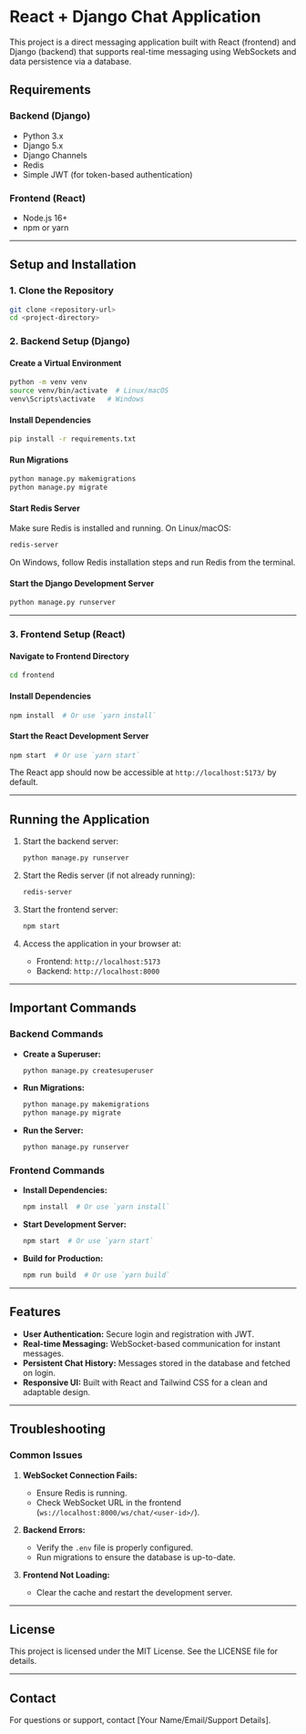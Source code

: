# React + Django Chat Application

This project is a direct messaging application built with React (frontend) and Django (backend) that supports real-time messaging using WebSockets and data persistence via a database.

## Requirements

### Backend (Django)
- Python 3.x
- Django 5.x
- Django Channels
- Redis
- Simple JWT (for token-based authentication)

### Frontend (React)
- Node.js 16+
- npm or yarn

---

## Setup and Installation

### 1. Clone the Repository
```bash
git clone <repository-url>
cd <project-directory>
```

### 2. Backend Setup (Django)

#### Create a Virtual Environment
```bash
python -m venv venv
source venv/bin/activate  # Linux/macOS
venv\Scripts\activate   # Windows
```

#### Install Dependencies
```bash
pip install -r requirements.txt
```

#### Run Migrations
```bash
python manage.py makemigrations
python manage.py migrate
```

#### Start Redis Server
Make sure Redis is installed and running. On Linux/macOS:
```bash
redis-server
```
On Windows, follow Redis installation steps and run Redis from the terminal.

#### Start the Django Development Server
```bash
python manage.py runserver
```

---

### 3. Frontend Setup (React)

#### Navigate to Frontend Directory
```bash
cd frontend
```

#### Install Dependencies
```bash
npm install  # Or use `yarn install`
```

#### Start the React Development Server
```bash
npm start  # Or use `yarn start`
```

The React app should now be accessible at `http://localhost:5173/` by default.

---

## Running the Application

1. Start the backend server:
   ```bash
   python manage.py runserver
   ```

2. Start the Redis server (if not already running):
   ```bash
   redis-server
   ```

3. Start the frontend server:
   ```bash
   npm start
   ```

4. Access the application in your browser at:
   - Frontend: `http://localhost:5173`
   - Backend: `http://localhost:8000`

---

## Important Commands

### Backend Commands

- **Create a Superuser:**
  ```bash
  python manage.py createsuperuser
  ```

- **Run Migrations:**
  ```bash
  python manage.py makemigrations
  python manage.py migrate
  ```

- **Run the Server:**
  ```bash
  python manage.py runserver
  ```

### Frontend Commands

- **Install Dependencies:**
  ```bash
  npm install  # Or use `yarn install`
  ```

- **Start Development Server:**
  ```bash
  npm start  # Or use `yarn start`
  ```

- **Build for Production:**
  ```bash
  npm run build  # Or use `yarn build`
  ```

---

## Features

- **User Authentication:** Secure login and registration with JWT.
- **Real-time Messaging:** WebSocket-based communication for instant messages.
- **Persistent Chat History:** Messages stored in the database and fetched on login.
- **Responsive UI:** Built with React and Tailwind CSS for a clean and adaptable design.

---

## Troubleshooting

### Common Issues

1. **WebSocket Connection Fails:**
   - Ensure Redis is running.
   - Check WebSocket URL in the frontend (`ws://localhost:8000/ws/chat/<user-id>/`).

2. **Backend Errors:**
   - Verify the `.env` file is properly configured.
   - Run migrations to ensure the database is up-to-date.

3. **Frontend Not Loading:**
   - Clear the cache and restart the development server.

---

## License

This project is licensed under the MIT License. See the LICENSE file for details.

---

## Contact

For questions or support, contact [Your Name/Email/Support Details].

